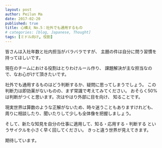 ```yaml
---
layout: post
author: Peilun Ma
date: 2017-02-20
published: true
title: 心構え No.5：社外でも通用するもの
# categories: [blog, Japanese, Thought]
tags: [ミドル向け, 役割]
---
```

皆さんは入社年数と社内担当がバラバラですが、
主題の件は自分に問う習慣を持ってほしいです。

現在のチームにおける役割はとりわけルール作り、
課題解決が主な担当なので、なお心がけて頂きたいです。

社外でも通用するものはどう判断するか、疑問に思ってしまうでしょう。
この判断力は即効薬がないものの、まず常識で考えてみてください。
おそらく50%は判断がつくと思います。次はやはり外部に目を向け、
知ることです。

現実世界は算数のような正解がないため、時々迷うこともありますけれども、
周りに相談したり、聞いたりして少しも全体像を把握しましょう。

そして、新たな知見を自分の仕事に適用して、知る・応用する・判断する
というサイクルを小さく早く回してください。
きっと違う世界が見えてきます。

期待しています。
